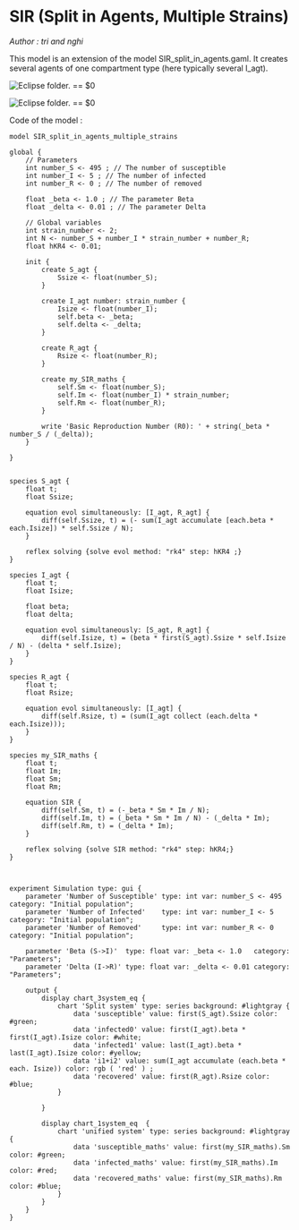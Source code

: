 [//]: # (keyword|operator_diff)
[//]: # (keyword|operator_sum)
[//]: # (keyword|operator_accumulate)
[//]: # (keyword|operator_last)
[//]: # (keyword|statement_equation)
[//]: # (keyword|statement_\=)
[//]: # (keyword|statement_solve)
[//]: # (keyword|constant_#lightgray)
[//]: # (keyword|concept_equation)
[//]: # (keyword|concept_math)
# SIR (Split in Agents, Multiple Strains)


_Author : tri and nghi_

This model is an extension of the model SIR_split_in_agents.gaml. It creates several agents of one compartment type (here typically several I_agt).


<p><img src="gm_wiki/resources/images/modelLibraryScreenshots/Additionnal Plugins/Ordinary Differential Equations/Ordinary Differential Equations SIR (Split in Agents, Multiple Strains)/chart_1system_eq-10.png" alt="Eclipse folder." title class="img-responsive"> == $0</p><p><img src="gm_wiki/resources/images/modelLibraryScreenshots/Additionnal Plugins/Ordinary Differential Equations/Ordinary Differential Equations SIR (Split in Agents, Multiple Strains)/chart_3system_eq-10.png" alt="Eclipse folder." title class="img-responsive"> == $0</p>Code of the model : 

```
model SIR_split_in_agents_multiple_strains

global {
	// Parameters
	int number_S <- 495 ; // The number of susceptible
	int number_I <- 5 ; // The number of infected
	int number_R <- 0 ; // The number of removed 

	float _beta <- 1.0 ; // The parameter Beta
	float _delta <- 0.01 ; // The parameter Delta
	
	// Global variables
	int strain_number <- 2;
	int N <- number_S + number_I * strain_number + number_R;	
	float hKR4 <- 0.01;
	
	init {
		create S_agt {
			Ssize <- float(number_S);
		}

		create I_agt number: strain_number {
			Isize <- float(number_I);
			self.beta <- _beta; 
			self.delta <- _delta; 
		}

		create R_agt {
			Rsize <- float(number_R);
		}

		create my_SIR_maths {
			self.Sm <- float(number_S);
			self.Im <- float(number_I) * strain_number;
			self.Rm <- float(number_R);
		}

		write 'Basic Reproduction Number (R0): ' + string(_beta * number_S / (_delta));
	}

}


species S_agt {
	float t;		
	float Ssize;
	
	equation evol simultaneously: [I_agt, R_agt] {
		diff(self.Ssize, t) = (- sum(I_agt accumulate [each.beta * each.Isize]) * self.Ssize / N);
	}

	reflex solving {solve evol method: "rk4" step: hKR4 ;}
}

species I_agt {
	float t;		
	float Isize;
	 
	float beta;
	float delta;
	
	equation evol simultaneously: [S_agt, R_agt] {
		diff(self.Isize, t) = (beta * first(S_agt).Ssize * self.Isize / N) - (delta * self.Isize);
	}
}

species R_agt {
	float t;		
	float Rsize;

	equation evol simultaneously: [I_agt] {
		diff(self.Rsize, t) = (sum(I_agt collect (each.delta * each.Isize)));
	}
}

species my_SIR_maths {
	float t;
	float Im;
	float Sm;
	float Rm;
	
	equation SIR {
		diff(self.Sm, t) = (-_beta * Sm * Im / N);
		diff(self.Im, t) = (_beta * Sm * Im / N) - (_delta * Im);
		diff(self.Rm, t) = (_delta * Im);
	}

	reflex solving {solve SIR method: "rk4" step: hKR4;}
}



experiment Simulation type: gui {
	parameter 'Number of Susceptible' type: int var: number_S <- 495 category: "Initial population"; 
	parameter 'Number of Infected'    type: int var: number_I <- 5   category: "Initial population";
	parameter 'Number of Removed'     type: int var: number_R <- 0   category: "Initial population";

	parameter 'Beta (S->I)'  type: float var: _beta <- 1.0   category: "Parameters";
	parameter 'Delta (I->R)' type: float var: _delta <- 0.01 category: "Parameters";	
	
	output {
		display chart_3system_eq {
			chart 'Split system' type: series background: #lightgray {
				data 'susceptible' value: first(S_agt).Ssize color: #green;
				data 'infected0' value: first(I_agt).beta * first(I_agt).Isize color: #white;
				data 'infected1' value: last(I_agt).beta * last(I_agt).Isize color: #yellow;
				data 'i1+i2' value: sum(I_agt accumulate (each.beta * each. Isize)) color: rgb ( 'red' ) ;				
				data 'recovered' value: first(R_agt).Rsize color: #blue;
			}

		}

		display chart_1system_eq  {
			chart 'unified system' type: series background: #lightgray {
				data 'susceptible_maths' value: first(my_SIR_maths).Sm color: #green;
				data 'infected_maths' value: first(my_SIR_maths).Im color: #red;
				data 'recovered_maths' value: first(my_SIR_maths).Rm color: #blue;
			}
		}
	}
}


```

